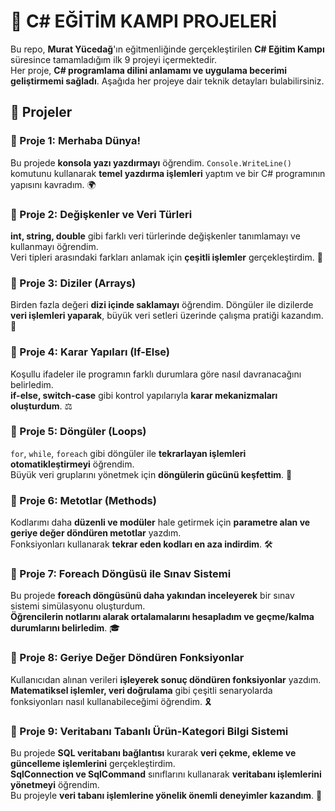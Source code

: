 # 🚀 C# EĞİTİM KAMPI PROJELERİ  

Bu repo, **Murat Yücedağ**'ın eğitmenliğinde gerçekleştirilen **C# Eğitim Kampı** süresince tamamladığım ilk 9 projeyi içermektedir.  
Her proje, **C# programlama dilini anlamamı ve uygulama becerimi geliştirmemi sağladı**. Aşağıda her projeye dair teknik detayları bulabilirsiniz.  

## 📌 Projeler  

### 📍 Proje 1: Merhaba Dünya!  
Bu projede **konsola yazı yazdırmayı** öğrendim. `Console.WriteLine()` komutunu kullanarak **temel yazdırma işlemleri** yaptım ve bir C# programının yapısını kavradım. 🌍  

### 📍 Proje 2: Değişkenler ve Veri Türleri  
**int, string, double** gibi farklı veri türlerinde değişkenler tanımlamayı ve kullanmayı öğrendim.  
Veri tipleri arasındaki farkları anlamak için **çeşitli işlemler** gerçekleştirdim. 🔢  

### 📍 Proje 3: Diziler (Arrays)  
Birden fazla değeri **dizi içinde saklamayı** öğrendim. Döngüler ile dizilerde **veri işlemleri yaparak**, büyük veri setleri üzerinde çalışma pratiği kazandım. 🧩  

### 📍 Proje 4: Karar Yapıları (If-Else)  
Koşullu ifadeler ile programın farklı durumlara göre nasıl davranacağını belirledim.  
**if-else, switch-case** gibi kontrol yapılarıyla **karar mekanizmaları oluşturdum**. ⚖️  

### 📍 Proje 5: Döngüler (Loops)  
`for`, `while`, `foreach` gibi döngüler ile **tekrarlayan işlemleri otomatikleştirmeyi** öğrendim.  
Büyük veri gruplarını yönetmek için **döngülerin gücünü keşfettim**. 🔄  

### 📍 Proje 6: Metotlar (Methods)  
Kodlarımı daha **düzenli ve modüler** hale getirmek için **parametre alan ve geriye değer döndüren metotlar** yazdım.  
Fonksiyonları kullanarak **tekrar eden kodları en aza indirdim**. 🛠️  

### 📍 Proje 7: Foreach Döngüsü ile Sınav Sistemi  
Bu projede **foreach döngüsünü daha yakından inceleyerek** bir sınav sistemi simülasyonu oluşturdum.  
**Öğrencilerin notlarını alarak ortalamalarını hesapladım ve geçme/kalma durumlarını belirledim**. 🎓  

### 📍 Proje 8: Geriye Değer Döndüren Fonksiyonlar  
Kullanıcıdan alınan verileri **işleyerek sonuç döndüren fonksiyonlar** yazdım.  
**Matematiksel işlemler, veri doğrulama** gibi çeşitli senaryolarda fonksiyonları nasıl kullanabileceğimi öğrendim. 🎗️  

### 📍 Proje 9: Veritabanı Tabanlı Ürün-Kategori Bilgi Sistemi  
Bu projede **SQL veritabanı bağlantısı** kurarak **veri çekme, ekleme ve güncelleme işlemlerini** gerçekleştirdim.  
**SqlConnection ve SqlCommand** sınıflarını kullanarak **veritabanı işlemlerini yönetmeyi** öğrendim.  
Bu projeyle **veri tabanı işlemlerine yönelik önemli deneyimler kazandım**. 💾
